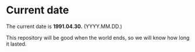 # Current date

The current date is **1991.04.30.** (YYYY.MM.DD.)

This repository will be good when the world ends, so we will know how long it lasted.